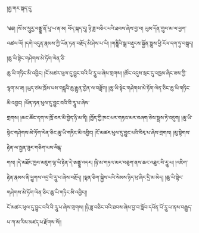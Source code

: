 ﻿  
།རྒྱ་གར་སྐད་དུ་  
  
༄༅། །སོ་མ་སཱུརྱ་བནྡྷ་ནོ་པཱ་ཡ་ན་མ། བོད་སྐད་དུ། ཉི་ཟླ་བཅིང་པའི་ཐབས་ཞེས་བྱ་བ། ཡུམ་དོན་གྲུབ་མ་ལ་ཕྱག་འཚལ་ལོ། །དགེ་འདུན་རྣམས་ཀྱི་ཡོན་ཏན་བརྗོད་མི་ཤེས་པ་ཡི། །གཎྜཱིའི་སྒྲ་བརྡུངས་སྐྱོན་སྨྲས་ཕྱི་རོལ་དག་ཏུ་བསྐྲད། །ཆུ་ཡི་སྟེང་གཤེགས་མེ་ཏོག་ལེན་ཅི་  
ཆུ་ཡི་གཏིང་མི་འབྱིང། །ངོ་མཚར་ཕུལ་དུ་བྱུང་བའི་པི་རཱུ་པ་ཞེས་གྲགས། །ཚོང་འདུས་སྲང་དུ་འཁྱམ་ཞིང་ཟས་ཀྱི་ལྷག་མ་ཟ། །ཡུད་ཙམ་ཁྲོས་པས་གངྒཱའི་ཆུ་རྒྱུན་གྱེན་ལ་བཟློག། །ཆུ་ཡི་སྟེང་གཤེགས་མེ་ཏོག་ལེན་ཅིང་ཆུ་ཡི་གཏིང་མི་འབྱང། །ཡོན་ཏན་ཕུལ་དུ་བྱུང་བའི་བི་རཱུ་པ་ཞེས་  
གྲགས། །ཆང་ཚོང་དག་ལ་ཁྲོ་བར་མི་བྱེད་ཉི་མ་ནི། །ཁྱོད་ཀྱི་ཁང་པར་གཏའ་མར་བཞག་ཅེས་སྨྲས་ཏེ་འདུག། །ཆུ་ཡི་སྟེང་གཤེགས་མེ་ཏོག་ལེན་ཅིང་ཆུ་ཡི་གཏིང་མི་འབྱིང། །ངོ་མཚར་ཕུལ་དུ་བྱུང་པའི་བིརྭ་པ་ཞེས་གྲགས། །མུ་སྟེགས་རྟེན་ལ་སྤྱན་ཟུར་གཅིག་པས་ལིངྒ་  
གས། །དེ་མཐོང་ཁྱབ་མཇུག་ལྷ་ཡི་རྟེན་དེ་ཨནྡྷ་འདར། །ཉི་མ་གཏའ་མར་བཅུག་ནས་ཆང་འཐུང་བི་རཱུ་པ། །འཇིག་རྟེན་རྣམས་ནི་ཕྱུགས་འདྲ་བི་རཱུ་པ་ཞེས་བརྗོད། །ལྷན་ཅིག་སྐྱེས་པའི་སེམས་ཉིད་ཕྲ་ཞིང་དྲི་མ་མེད། །ཆུ་ཡི་སྟེང་གཤེགས་མེ་ཏོག་ལེན་ཅིང་ཆུ་ཡི་གཏིང་མི་འབྱིང།།  
ངོ་མཚར་ཕུལ་དུ་བྱུང་བའི་བི་རཱུ་པ་ཞེས་གྲགས། །ཉི་ཟླ་བཅིང་བའི་ཐབས་ཞེས་བྱ་བ་སློབ་དཔོན་པོ་རཱུ་པ་ནས་བརྒྱུད་པ་ཀ་མ་རིས་མཛད་པ་རྫོགས་སོ།།  
  
  
